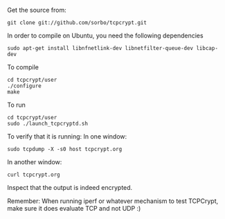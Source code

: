 Get the source from: 

    git clone git://github.com/sorbo/tcpcrypt.git

In order to compile on Ubuntu, you need the following dependencies

    sudo apt-get install libnfnetlink-dev libnetfilter-queue-dev libcap-dev

To compile

    cd tcpcrypt/user
    ./configure
    make

To run

    cd tcpcrypt/user
    sudo ./launch_tcpcryptd.sh

To verify that it is running:
In one window:

    sudo tcpdump -X -s0 host tcpcrypt.org

In another window:

    curl tcpcrypt.org

Inspect that the output is indeed encrypted.

Remember:
When running iperf or whatever mechanism to test TCPCrypt, make sure it does
evaluate TCP and not UDP :)
